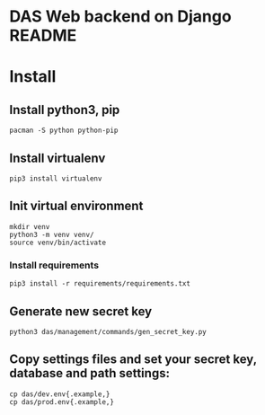 # DAS Web backend on Django README

# Install

## Install python3, pip
`pacman -S python python-pip`

## Install virtualenv
`pip3 install virtualenv`

## Init virtual environment
```
mkdir venv
python3 -m venv venv/
source venv/bin/activate
```

### Install requirements
`pip3 install -r requirements/requirements.txt`

## Generate new secret key
`python3 das/management/commands/gen_secret_key.py`  

## Copy settings files and set your secret key, database and path settings:
```
cp das/dev.env{.example,}
cp das/prod.env{.example,}
```  

